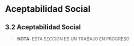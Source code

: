 # Aceptabilidad Social

## 3.2 Aceptabilidad Social

> **NOTA:** ESTA SECCION ES UN TRABAJO EN PROGRESO

